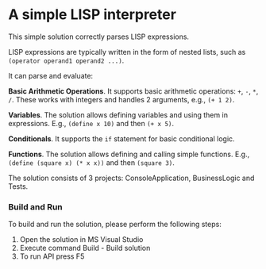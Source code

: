# A simple LISP interpreter


This simple solution correctly parses LISP expressions. 

LISP expressions are typically written in the form of nested lists, such as `(operator operand1 operand2 ...)`.

It can parse and evaluate:

**Basic Arithmetic Operations**. It supports basic arithmetic operations: `+`, `-`, `*`, `/`. These works with integers and handles 2 arguments, e.g., `(+ 1 2)`.

**Variables**. The solution allows defining variables and using them in expressions. E.g., `(define x 10)` and then `(+ x 5)`.

**Conditionals**. It supports the `if` statement for basic conditional logic.

**Functions**. The solution allows defining and calling simple functions. E.g., `(define (square x) (* x x))` and then `(square 3)`.


The solution consists of 3 projects: ConsoleApplication, BusinessLogic and Tests.

###  Build and Run

To build and run the solution, please perform the following steps:

1) Open the solution in MS Visual Studio
2) Execute command Build - Build solution
3) To run API press F5
